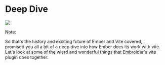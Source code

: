 # Deep Dive

![](/dive-in.webp)<!-- .element style="height:500px;" -->

Note:

So that's the history and exciting future of Ember and Vite covered, I promised you all a bit of a deep dive into how Ember does its work with vite. Let's look at some of the wierd and wonderful things that Embroider's vite plugin does together. 